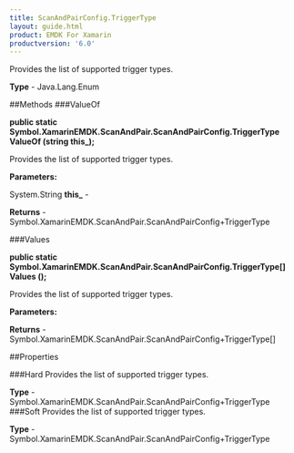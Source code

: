 ```yaml
---
title: ScanAndPairConfig.TriggerType
layout: guide.html
product: EMDK For Xamarin 
productversion: '6.0' 
---
```

Provides the list of supported trigger types.

**Type** - Java.Lang.Enum

##Methods
###ValueOf

**public static Symbol.XamarinEMDK.ScanAndPair.ScanAndPairConfig.TriggerType ValueOf (string this_);**

Provides the list of supported trigger types.

**Parameters:**

System.String **this_**  - 
        

**Returns** - Symbol.XamarinEMDK.ScanAndPair.ScanAndPairConfig+TriggerType

###Values

**public static Symbol.XamarinEMDK.ScanAndPair.ScanAndPairConfig.TriggerType[] Values ();**

Provides the list of supported trigger types.

**Parameters:**

**Returns** - Symbol.XamarinEMDK.ScanAndPair.ScanAndPairConfig+TriggerType[]

##Properties

###Hard
Provides the list of supported trigger types.

**Type** - Symbol.XamarinEMDK.ScanAndPair.ScanAndPairConfig+TriggerType
###Soft
Provides the list of supported trigger types.

**Type** - Symbol.XamarinEMDK.ScanAndPair.ScanAndPairConfig+TriggerType
